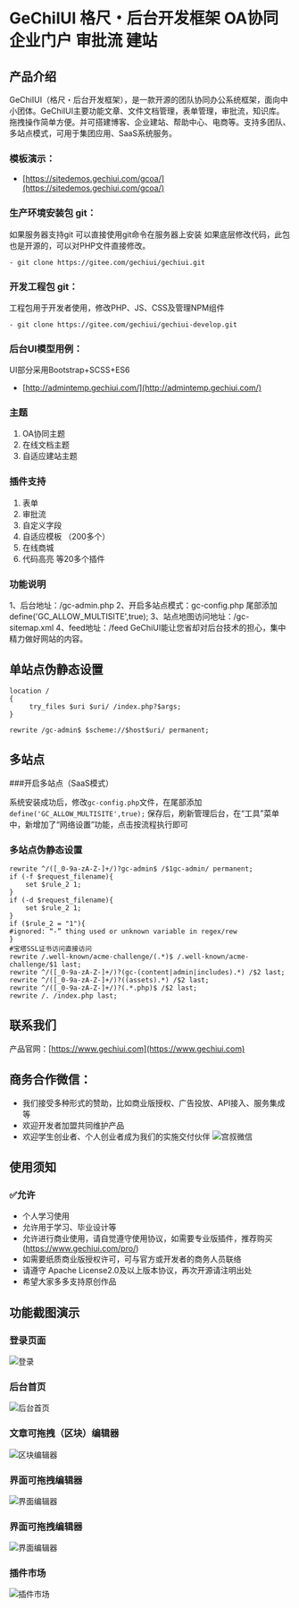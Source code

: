# GeChiIUI 格尺・后台开发框架 OA协同 企业门户 审批流 建站

## 产品介绍

GeChiIUI（格尺・后台开发框架），是一款开源的团队协同办公系统框架，面向中小团体。GeChiIUI主要功能文章、文件文档管理，表单管理，审批流，知识库。拖拽操作简单方便。并可搭建博客、企业建站、帮助中心、电商等。支持多团队、多站点模式，可用于集团应用、SaaS系统服务。

### 模板演示：

- [https://sitedemos.gechiui.com/gcoa/](https://sitedemos.gechiui.com/gcoa/)

### 生产环境安装包 git：
如果服务器支持git 可以直接使用git命令在服务器上安装
如果底层修改代码，此包也是开源的，可以对PHP文件直接修改。
```
- git clone https://gitee.com/gechiui/gechiui.git
```

### 开发工程包 git：

工程包用于开发者使用，修改PHP、JS、CSS及管理NPM组件
```
- git clone https://gitee.com/gechiui/gechiui-develop.git
```

### 后台UI模型用例：

UI部分采用Bootstrap+SCSS+ES6

- [http://admintemp.gechiui.com/](http://admintemp.gechiui.com/)



### 主题
1. OA协同主题
2. 在线文档主题
3. 自适应建站主题

### 插件支持
1. 表单
2. 审批流
3. 自定义字段
4. 自适应模板 （200多个）
5. 在线商城
6. 代码高亮
等20多个插件

### 功能说明
1、后台地址：/gc-admin.php
2、开启多站点模式：gc-config.php 尾部添加 define('GC_ALLOW_MULTISITE',true);
3、站点地图访问地址：/gc-sitemap.xml
4、feed地址：/feed
GeChiUI能让您省却对后台技术的担心，集中精力做好网站的内容。

## 单站点伪静态设置

```
location /
{
	 try_files $uri $uri/ /index.php?$args;
}

rewrite /gc-admin$ $scheme://$host$uri/ permanent;
```
## 多站点

###开启多站点（SaaS模式）

系统安装成功后，修改` gc-config.php `文件，在尾部添加 ` define('GC_ALLOW_MULTISITE',true); `
保存后，刷新管理后台，在“工具”菜单中，新增加了“网络设置”功能，点击按流程执行即可

### 多站点伪静态设置
```
rewrite ^/([_0-9a-zA-Z-]+/)?gc-admin$ /$1gc-admin/ permanent;
if (-f $request_filename){
	set $rule_2 1;
}
if (-d $request_filename){
	set $rule_2 1;
}
if ($rule_2 = "1"){
#ignored: “-” thing used or unknown variable in regex/rew
}
#宝塔SSL证书访问直接访问
rewrite /.well-known/acme-challenge/(.*)$ /.well-known/acme-challenge/$1 last;
rewrite ^/([_0-9a-zA-Z-]+/)?(gc-(content|admin|includes).*) /$2 last;
rewrite ^/([_0-9a-zA-Z-]+/)?((assets).*) /$2 last;
rewrite ^/([_0-9a-zA-Z-]+/)?(.*.php)$ /$2 last;
rewrite /. /index.php last;
```

## 联系我们

产品官网：[https://www.gechiui.com](https://www.gechiui.com)

## 商务合作微信：

- 我们接受多种形式的赞助，比如商业版授权、广告投放、API接入、服务集成等
- 欢迎开发者加盟共同维护产品
- 欢迎学生创业者、个人创业者成为我们的实施交付伙伴
![](https://www.gechiui.com/gc-content/images/wechat.jpeg "宫叔微信")

## 使用须知

### ✅允许

- 个人学习使用
- 允许用于学习、毕业设计等
- 允许进行商业使用，请自觉遵守使用协议，如需要专业版插件，推荐购买(https://www.gechiui.com/pro/)
- 如需要纸质商业版授权许可，可与官方或开发者的商务人员联络
- 请遵守 Apache License2.0及以上版本协议，再次开源请注明出处
- 希望大家多多支持原创作品


## 功能截图演示

### 登录页面
![](https://www.gechiui.com/gc-content/images/login.png "登录")
### 后台首页
![](https://www.gechiui.com/gc-content/images/home.png "后台首页")
### 文章可拖拽（区块）编辑器
![](https://www.gechiui.com/gc-content/images/post_edit.png "区块编辑器")
### 界面可拖拽编辑器
![](https://www.gechiui.com/gc-content/images/post_edit.png "界面编辑器")
### 界面可拖拽编辑器
![](https://www.gechiui.com/gc-content/images/page_edit.png "界面编辑器")
### 插件市场
![](https://www.gechiui.com/gc-content/images/plugins_add.png "插件市场")